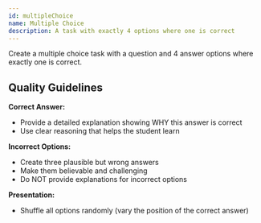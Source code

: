 ```yaml
---
id: multipleChoice
name: Multiple Choice
description: A task with exactly 4 options where one is correct
---
```


Create a multiple choice task with a question and 4 answer options where exactly one is correct.

## Quality Guidelines

**Correct Answer:**
- Provide a detailed explanation showing WHY this answer is correct
- Use clear reasoning that helps the student learn

**Incorrect Options:**
- Create three plausible but wrong answers
- Make them believable and challenging
- Do NOT provide explanations for incorrect options

**Presentation:**
- Shuffle all options randomly (vary the position of the correct answer)

